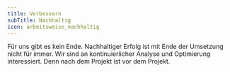 ```yaml
---
title: Verbessern
subTitle: Nachhaltig
icon: arbeitsweise_nachhaltig
---
```


Für uns gibt es kein Ende. Nachhaltiger Erfolg ist mit Ende der Umsetzung nicht für immer. Wir sind an kontinuierlicher Analyse und Optimierung interessiert. Denn nach dem Projekt ist vor dem Projekt.